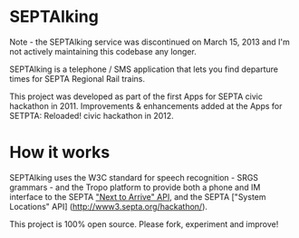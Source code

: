 SEPTAlking
=========

Note - the SEPTAlking service was discontinued on March 15, 2013 and I'm not actively maintaining this codebase any longer.

SEPTAlking is a telephone / SMS application that lets you find departure times for SEPTA Regional Rail trains.

This project was developed as part of the first Apps for SEPTA civic hackathon in 2011. Improvements & enhancements added at the Apps for SETPTA: Reloaded! civic hackathon in 2012.

How it works
===========

SEPTAlking uses the W3C standard for speech recognition - SRGS grammars - and the Tropo platform to provide both a phone and IM interface to the SEPTA ["Next to Arrive" API](http://www3.septa.org/hackathon/), and the SEPTA ["System Locations" API] (http://www3.septa.org/hackathon/).

This project is 100% open source.  Please fork, experiment and improve!

